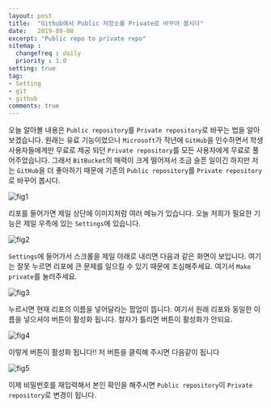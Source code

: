 ```yaml
---
layout: post
title:  "Github에서 Public 저장소를 Private로 바꾸어 봅시다"
date:   2019-09-08
excerpt: "Public repo to private repo"
sitemap :
  changefreq : daily
  priority : 1.0
setting: true
tag:
- Setting
- git
- github
comments: true
---
```


오늘 알아볼 내용은 `Public repository`를 `Private repository`로 바꾸는 법을 알아보겠습니다. 원래는 유료 기능이었으나 `Microsoft`가 작년에 `GitHub`을 인수하면서 학생사용자들에게만 무료로 제공 되던 `Private repository`를 모든 사용자에게 무료로 풀어주었습니다. 그래서 `BitBucket`의 매력이 크게 떨어져서 조금 슬픈 일이긴 하지만 저는 `GitHub`을 더 좋아하기 때문에 기존의 `Public repository`를 `Private repository`로 바꾸어 봅시다.

![fig1](https://sihan-son.github.io/public/setting/public2private/1.png)

리포를 들어가면 제일 상단에 이미지처럼 여러 메뉴가 있습니다. 오늘 저희가 필요한 기능은 제일 우측에 있는 `Settings`에 있습니다. 

![fig2](https://sihan-son.github.io/public/setting/public2private/2.png)

`Settings`에 들어가서 스크롤을 제일 아래로 내리면 다음과 같은 화면이 보입니다. 여기는 잘못 누르면 리포에 큰 문제를 일으킬 수 있기 때문에 조심해주세요. 여기서 `Make private`를 눌러주세요.


![fig3](https://sihan-son.github.io/public/setting/public2private/3.png)

누르시면 현재 리포의 이름을 넣어달라는 팝업이 뜹니다. 여기서 원래 리포와 동일한 이름을 넣으셔야 버튼이 활성화 됩니다. 철자가 틀리면 버튼이 활성화가 안되요.

![fig4](https://sihan-son.github.io/public/setting/public2private/4.png)

이렇게 버튼이 활성화 됩니다!! 저 버튼을 클릭해 주시면 다음같이 됩니다

![fig5](https://sihan-son.github.io/public/setting/public2private/5.png)

이제 비밀번호를 재입력해서 본인 확인을 해주시면 `Public repository`이 `Private repository`로 변경이 됩니다.